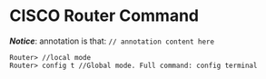 # CISCO Router Command

***Notice***: annotation is that: `// annotation content here`

```
Router> //local mode
Router> config t //Global mode. Full command: config terminal

```
